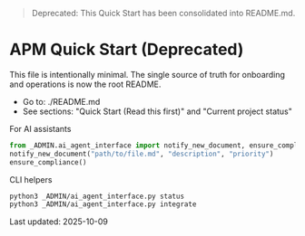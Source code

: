 > Deprecated: This Quick Start has been consolidated into README.md.

# APM Quick Start (Deprecated)

This file is intentionally minimal. The single source of truth for onboarding and operations is now the root README.

- Go to: ./README.md
- See sections: "Quick Start (Read this first)" and "Current project status"

For AI assistants
```python
from _ADMIN.ai_agent_interface import notify_new_document, ensure_compliance
notify_new_document("path/to/file.md", "description", "priority")
ensure_compliance()
```

CLI helpers
```bash
python3 _ADMIN/ai_agent_interface.py status
python3 _ADMIN/ai_agent_interface.py integrate
```

Last updated: 2025-10-09